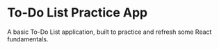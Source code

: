 # To-Do List Practice App

A basic To-Do List application, built to practice and refresh some React fundamentals.
